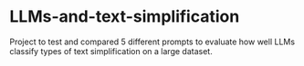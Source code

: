 # LLMs-and-text-simplification
Project to test and compared 5 different prompts to evaluate how well LLMs classify types of text simplification on a large dataset.
